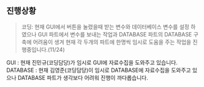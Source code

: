 ## 진행상황
> 코딩: 현재 GUI에서 버튼을 눌렸을때 받는 변수와 데이터베이스 변수를 설정 하였으나 GUI 파트에서 변수를 보내는 작업과 DATABASE 파트의 DATABASE 구축에 어려움이 생겨 현재
> 각 두개의 파트에 한명씩 임시로 도움을 주는 작업을 진행중입니다.(11/24)

GUI : 현재 진민규(코딩담당)가 임시로 GUI에 자료수집을 도와주고 있습니다.
DATABASE : 현재 김영준(코딩담당)이 임시로 DATABASE에 자료수집을 도와주고 있으나 DATABASE 파트가 생각보다 어려워 진행이 까다롭습니다.
